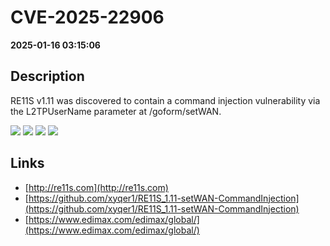 # CVE-2025-22906

**2025-01-16 03:15:06**

## Description
RE11S v1.11 was discovered to contain a command injection vulnerability via the L2TPUserName parameter at /goform/setWAN.

![](https://img.shields.io/static/v1?label=Exploit&message=Yes&color=red)
![](https://img.shields.io/static/v1?label=Score&message=9.8&color=red)
![](https://img.shields.io/static/v1?label=Severity&message=CRITICAL&color=red)
![](https://img.shields.io/static/v1?label=CWE&message=RCE&color=green)

## Links
- [http://re11s.com](http://re11s.com)
- [https://github.com/xyqer1/RE11S_1.11-setWAN-CommandInjection](https://github.com/xyqer1/RE11S_1.11-setWAN-CommandInjection)
- [https://www.edimax.com/edimax/global/](https://www.edimax.com/edimax/global/)
